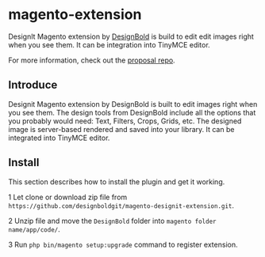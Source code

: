 # magento-extension

DesignIt Magento extension by [DesignBold](https://designbold.com) is build to edit edit images right when you see them. It can be integration into TinyMCE editor. 

For more information, check out the [proposal repo](https://github.com/designboldgit/magento-designit-extension).

## Introduce

Designit Magento extension by DesignBold is built to edit images right when you see them. The design tools from DesignBold include all the options that you probably would need: Text, Filters, Crops, Grids, etc. The designed image is server-based rendered and saved into your library. It can be integrated into TinyMCE editor.

## Install

This section describes how to install the plugin and get it working.

1 Let clone or download zip file from `https://github.com/designboldgit/magento-designit-extension.git`.

2 Unzip file and move the `DesignBold` folder into `magento folder name/app/code/`.

3 Run `php bin/magento setup:upgrade` command to register extension.